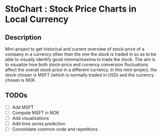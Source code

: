 StoChart : **Stoc**k Price **Chart**s in Local Currency
=======================================================

Description
-----------

Mini-project to get historical and current overview of stock-price of a company in a currency other than the one the stock is traded in so as to be able to visually identify good minima/maxima to trade the stock. The aim is to visualize how both stock-price and currency conversion fluctuations affect the overall stock price in a different currency. In this mini-project, the stock chosen is MSFT (which is normally traded in USD) and the currency chosen is NOK.


TODOs
-----
- [ ] Add MSFT
- [ ] Compute MSFT in NOK
- [ ] Add visualizations
- [ ] Add time series prediction
- [ ] Consolidate common code and repetitions